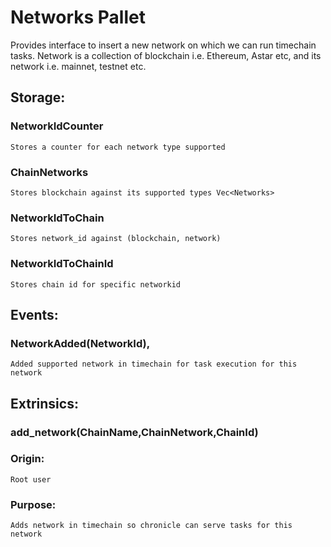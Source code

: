 # Networks Pallet

Provides interface to insert a new network on which we can run timechain tasks.
Network is a collection of blockchain i.e. Ethereum, Astar etc, and its network i.e. mainnet, testnet etc.

## Storage:
### NetworkIdCounter
`Stores a counter for each network type supported`

### ChainNetworks
`Stores blockchain against its supported types Vec<Networks>`

### NetworkIdToChain
`Stores network_id against (blockchain, network)`

### NetworkIdToChainId
`Stores chain id for specific networkid`

## Events:
### NetworkAdded(NetworkId),
`Added supported network in timechain for task execution for this network`

## Extrinsics:
### add_network(ChainName,ChainNetwork,ChainId)
### Origin:
`Root user`
### Purpose:
`Adds network in timechain so chronicle can serve tasks for this network`
